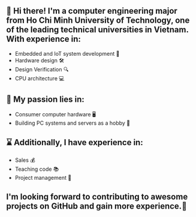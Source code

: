 ## 🤖 Hi there! I'm a computer engineering major from Ho Chi Minh University of Technology, one of the leading technical universities in Vietnam. With experience in:

* Embedded and IoT system development 🔌
* Hardware design 🛠️
* Design Verification 🔍
* CPU architecture 💻

## 📡 My passion lies in:

* Consumer computer hardware 🖥️
* Building PC systems and servers as a hobby 🔧

## ⌛️ Additionally, I have experience in:

* Sales 💰
* Teaching code 📚
* Project management 📅

## I'm looking forward to contributing to awesome projects on GitHub and gain more experience.🚀

